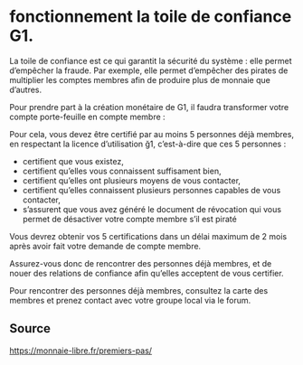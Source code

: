 # fonctionnement la toile de confiance G1.

La toile de confiance est ce qui garantit la sécurité du système : elle permet d’empêcher la fraude. Par exemple, elle permet d’empêcher des pirates de multiplier les comptes membres afin de produire plus de monnaie que d’autres.

Pour prendre part à la création monétaire de G1, il faudra transformer votre compte porte-feuille en compte membre :

Pour cela, vous devez être certifié par au moins 5 personnes déjà membres, en respectant la licence d’utilisation ğ1, c’est-à-dire que ces 5 personnes :

- certifient que vous existez,
- certifient qu’elles vous connaissent suffisament bien,
- certifient qu’elles ont plusieurs moyens de vous contacter,
- certifient qu’elles connaissent plusieurs personnes capables de vous contacter,
- s’assurent que vous avez généré le document de révocation qui vous permet de désactiver votre compte membre s’il est piraté

Vous devrez obtenir vos 5 certifications dans un délai maximum de 2 mois après avoir fait votre demande de compte membre.

Assurez-vous donc de rencontrer des personnes déjà membres, et de nouer des relations de confiance afin qu’elles acceptent de vous certifier.

Pour rencontrer des personnes déjà membres, consultez la carte des membres et prenez contact avec votre groupe local via le forum.

## Source

https://monnaie-libre.fr/premiers-pas/
